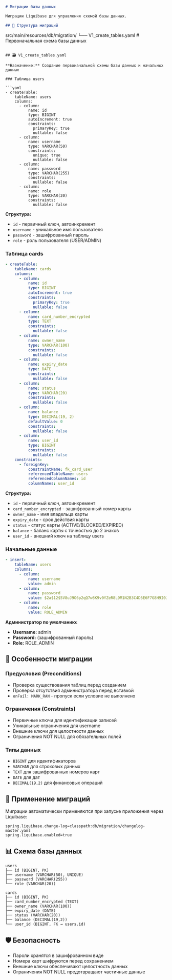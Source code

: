 ```markdown
# Миграции базы данных

Миграции Liquibase для управления схемой базы данных.

## 📁 Структура миграций

```
src/main/resources/db/migration/
└── V1_create_tables.yaml          # Первоначальная схема базы данных
```

## 🗃️ V1_create_tables.yaml

**Назначение:** Создание первоначальной схемы базы данных и начальных данных

### Таблица users

```yaml
- createTable:
    tableName: users
    columns:
      - column:
          name: id
          type: BIGINT
          autoIncrement: true
          constraints:
            primaryKey: true
            nullable: false
      - column:
          name: username
          type: VARCHAR(50)
          constraints:
            unique: true
            nullable: false
      - column:
          name: password
          type: VARCHAR(255)
          constraints:
            nullable: false
      - column:
          name: role
          type: VARCHAR(20)
          constraints:
            nullable: false
```

**Структура:**
- `id` - первичный ключ, автоинкремент
- `username` - уникальное имя пользователя
- `password` - зашифрованный пароль
- `role` - роль пользователя (USER/ADMIN)

### Таблица cards

```yaml
- createTable:
    tableName: cards
    columns:
      - column:
          name: id
          type: BIGINT
          autoIncrement: true
          constraints:
            primaryKey: true
            nullable: false
      - column:
          name: card_number_encrypted
          type: TEXT
          constraints:
            nullable: false
      - column:
          name: owner_name
          type: VARCHAR(100)
          constraints:
            nullable: false
      - column:
          name: expiry_date
          type: DATE
          constraints:
            nullable: false
      - column:
          name: status
          type: VARCHAR(20)
          constraints:
            nullable: false
      - column:
          name: balance
          type: DECIMAL(19, 2)
          defaultValue: 0
          constraints:
            nullable: false
      - column:
          name: user_id
          type: BIGINT
          constraints:
            nullable: false
    constraints:
      - foreignKey:
          constraintName: fk_card_user
          referencedTableName: users
          referencedColumnNames: id
          columnNames: user_id
```

**Структура:**
- `id` - первичный ключ, автоинкремент
- `card_number_encrypted` - зашифрованный номер карты
- `owner_name` - имя владельца карты
- `expiry_date` - срок действия карты
- `status` - статус карты (ACTIVE/BLOCKED/EXPIRED)
- `balance` - баланс карты с точностью до 2 знаков
- `user_id` - внешний ключ на таблицу users

### Начальные данные

```yaml
- insert:
    tableName: users
    columns:
      - column:
          name: username
          value: admin
      - column:
          name: password
          value: $2a$12$5V8uJ9O6p2qQ7w8K9v0YZeR8L9M1N2B3C4D5E6F7G8H9I0J1K2L3M4N5O6P
      - column:
          name: role
          value: ROLE_ADMIN
```

**Администратор по умолчанию:**
- **Username:** admin
- **Password:** (зашифрованный пароль)
- **Role:** ROLE_ADMIN

## 🔧 Особенности миграции

### Предусловия (Preconditions)
- Проверка существования таблиц перед созданием
- Проверка отсутствия администратора перед вставкой
- `onFail: MARK_RAN` - пропуск если условие не выполнено

### Ограничения (Constraints)
- Первичные ключи для идентификации записей
- Уникальные ограничения для username
- Внешние ключи для целостности данных
- Ограничения NOT NULL для обязательных полей

### Типы данных
- `BIGINT` для идентификаторов
- `VARCHAR` для строковых данных
- `TEXT` для зашифрованных номеров карт
- `DATE` для дат
- `DECIMAL(19,2)` для финансовых операций

## 🚀 Применение миграций

Миграции автоматически применяются при запуске приложения через Liquibase:

```properties
spring.liquibase.change-log=classpath:db/migration/changelog-master.yaml
spring.liquibase.enabled=true
```

## 📊 Схема базы данных

```
users
├── id (BIGINT, PK)
├── username (VARCHAR(50), UNIQUE)
├── password (VARCHAR(255))
└── role (VARCHAR(20))

cards
├── id (BIGINT, PK)
├── card_number_encrypted (TEXT)
├── owner_name (VARCHAR(100))
├── expiry_date (DATE)
├── status (VARCHAR(20))
├── balance (DECIMAL(19,2))
└── user_id (BIGINT, FK → users.id)
```

## 🛡️ Безопасность

- Пароли хранятся в зашифрованном виде
- Номера карт шифруются перед сохранением
- Внешние ключи обеспечивают целостность данных
- Ограничения NOT NULL предотвращают частичные данные
